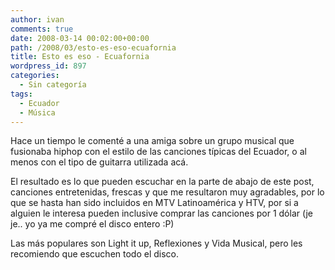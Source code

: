 ```yaml
---
author: ivan
comments: true
date: 2008-03-14 00:02:00+00:00
path: /2008/03/esto-es-eso-ecuafornia
title: Esto es eso - Ecuafornia
wordpress_id: 897
categories:
  - Sin categoría
tags:
  - Ecuador
  - Música
---
```


Hace un tiempo le comenté a una amiga sobre un grupo musical que fusionaba hiphop con el estilo de las canciones típicas del Ecuador, o al menos con el tipo de guitarra utilizada acá.

El resultado es lo que pueden escuchar en la parte de abajo de este post, canciones entretenidas, frescas y que me resultaron muy agradables, por lo que se hasta han sido incluidos en MTV Latinoamérica y HTV, por si a alguien le interesa pueden inclusive comprar las canciones por 1 dólar (je je.. yo ya me compré el disco entero :P)

Las más populares son Light it up, Reflexiones y Vida Musical, pero les recomiendo que escuchen todo el disco.
